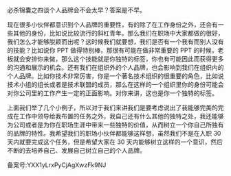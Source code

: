 必杀锦囊之四谈个人品牌会不会太早？答案是不早。

现在很多小伙伴都意识到个人品牌的重要性，有的除了在工作身份之外，还会有一些其他的身份，比如说比较流行的斜杠青年。那么我们在职场中大家都做的很好，我们怎么才能够脱颖而出呢？这时候我们就要想，我们是否有一个我有而别人没有的技能？比如说你 PPT 做得特别棒，那很有可能在做非常重要的 PPT 的时候，老板就会安排你来做，那么这个技能就是你独特的标签，你也有可能因此而获得更多的沟通和展示的机会。还有我们在组织外的个人品牌，也会影响到我们在组织内的个人品牌。比如你技术非常厉害，你是一个著名技术组织的很重要的角色，比如说技术小组的组长或者是技术联盟的成员，那么在这样的一个组织里你的身份可能会对你公司里的工作产生一定的正面影响。对你来讲，这也是你一个独特的标签。

上面我们举了几个小例子，所以对于我们来讲我们是要考虑说出了我能够完美的完成在工作中领导给我布置的任务之外，我自己还有什么其他的独特之处，我还能够为公司或者是为你在职场生涯中带来一些独特的价值，从而树立一个你自己所独有的品牌的特性。我希望我们的职场小伙伴都能够这样想，虽然我们不是在入职 30 天内就要完成这个任务，但是希望大家在 30 天内能够树立这样的一个意识，然后不断的去培养自己、发展自己树立自己的个人品牌。

备案号:YXX1yLrxPyCjAgXwzFk9NJ